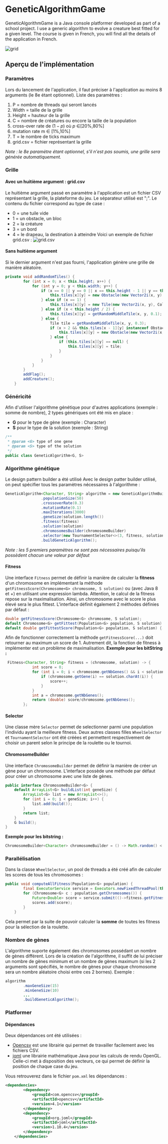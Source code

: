 # GeneticAlgorithmGame
GeneticAlgorithmGame is a Java console platformer developed as part of a school project. 
I use a generic algorithm to evolve a creature best fitted for a given level. The course is given
in French, you will find all the details of the application in French.

![grid](resourcesREADME/grid.png)

## Aperçu de l'implémentation
### Paramètres
Lors du lancement de l'application, il faut préciser à l'application au moins 8 arguments (le 8e étant optionnel).
Liste des paramètres :
1. P = nombre de threads qui seront lancés 
2. Width = taille de la grille 
3. Height = hauteur de la grille 
4. C = nombre de créatures ou encore la taille de la population 
5. cross-over rate de ($1-p$) où  $p$ ∈[20%,80%]
6. mutation rate m ∈ [1%,10%]
7. T = le nombre de ticks maximum 
8. grid.csv = fichier représentant la grille

_Note : le 8e paramètre étant optionnel, s'il n'est pas soumis, une grille sera générée automatiquement._
### Grille
#### Avec un huitième argument : grid.csv
Le huitième argument passé en paramètre à l'application est un fichier CSV représentant la grille, la plateforme
du jeu. Le séparateur utilisé est ";". Le contenu du fichier correspond au type de case :
- 0 = une tuile vide
- 1 = un obstacle, un bloc
- 2 = la créature
- 3 = un bord
- 4 = le drapeau, la destination à atteindre
Voici un exemple de fichier grid.csv :
![grid.csv](resourcesREADME/fichierGrid.png)
#### Sans huitième argument
Si le dernier argument n'est pas fourni, l'application génère une grille de manière aléatoire.
````java
private void addRandomTiles() {
        for (int x = 0; x < this.height; x++) {
            for (int y = 0; y < this.width; y++) {
                if (x == 0 || y == 0 || x == this.height - 1 || y == this.width - 1) {
                    this.tiles[x][y] = new Obstacle(new Vector2i(x, y), Colors.BLACK);
                } else if (x == 1) {
                    this.tiles[x][y] = new Tile(new Vector2i(x, y), Colors.BLACK);
                } else if (x < this.height / 2) {
                    this.tiles[x][y] = getRandomMiddleTile(x, y, 0.1);
                } else {
                    Tile tile = getRandomMiddleTile(x, y, 0.3);
                    if (x > 2 && this.tiles[x - 1][y] instanceof Obstacle) {
                        this.tiles[x][y] = new Obstacle(new Vector2i(x, y), Colors.BLACK);
                    } else {
                        if (this.tiles[x][y] == null) {
                            this.tiles[x][y] = tile;
                        }
                    }
                }
            }
        }
        addFlag();
        addCreature();
    }
````

### Généricité
Afin d'utiliser l'algorithme génétique pour d'autres applications (exemple : somme de nombre), 2 types génériques
ont été mis en place :
- **G** pour le type de gène (exemple : Character)
- **S** pour le type de la solution (exemple : String)
```java
/**
 * @param <G> type of one gene
 * @param <S> type of the solution
 */
public class GeneticAlgorithm<G, S>
```
### Algorithme génétique
Le design pattern builder a été utilisé 
Avec le design patter builder utilisé, on peut spécifier tous les paramètres nécessaires à l'algorithme :
```java
GeneticAlgorithm<Character, String> algorithm = new GeneticAlgorithmBuilder<Character, String>()
                .populationSize(50)
                .crossoverRate(0.3)
                .mutationRate(0.1)
                .maxIterations(3000)
                .geneSize(solution.length())
                .fitness(fitness)
                .solution(solution)
                .chromosomesBuilder(chromosomeBuilder)
                .selector(new TournamentSelector<>(3, fitness, solution))
                .buildGeneticAlgorithm();
```
_Note : les 5 premiers paramètres ne sont pas nécessaires puisqu'ils possèdent chacun une valeur par défaut_
#### Fitness
Une interface `Fitness` permet de définir la manière de calculer la **fitness** d'un chromosome en implémentant 
la méthode `getFitnessScore(Chromosome<G> chromosome, S solution)` ou (avec Java 8 et +) en utilisant une 
expression lambda. Attention, le calcul de la fitness repose sur la maximalisation. Ainsi, un chromosome avec le score le plus
élevé sera le plus fittest. L'interface définit également 2 méthodes définies par défaut : 
````java
double getFitnessScore(Chromosome<G> chromosome, S solution);
default Chromosome<G> getFittest(Population<G> population, S solution) {...}
default double getFittestScore(Population<G> population, S solution) {...}
````
Afin de fonctionner correctement la méthode `getFitnessScore(...)` doit retourner au maximum un score de 1. Autrement dit, la fonction de fitness à implémenter est
un problème de maximalisation.
**Exemple pour les bitString :**
```java
 Fitness<Character, String> fitness = (chromosome, solution) -> {
            int score = 0;
            for (int i = 0; i < chromosome.getNbGenes() && i < solution.length(); i++) {
                if (chromosome.getGene(i) == solution.charAt(i)) {
                    score++;
                }
            }
            int a = chromosome.getNbGenes();
            return (double) score/chromosome.getNbGenes();
        };
```
#### Selector
Une classe mère `Selector` permet de selectionner parmi une population l'individu ayant la meilleure fitness. 
Deux autres classes filles `WheelSelector` et `TournamentSelector` ont été créées et permettent respectivement
de choisir un parent selon le principe de la roulette ou le tournoi.

#### ChromosomeBuilder
Une interface `ChromosomeBuilder` permet de définir la manière de créer un gène pour un chromosome. L'interface 
possède une méthode par défaut pour créer un chromosome avec une liste de gènes.
```java
public interface ChromosomeBuilder<G> {
    default ArrayList<G> buildList(int geneSize) {
        ArrayList<G> list = new ArrayList<>();
        for (int i = 0; i < geneSize; i++) {
            list.add(build());
        }
        return list;
    }
    G build();
}
```
**Exemple pour les bitstring :**
```java
ChromosomeBuilder<Character> chromosomeBuilder = () -> Math.random() < 0.5 ? '0' : '1';
```
### Parallélisation
Dans la classe `WheelSelector`, un pool de threads a été créé afin de calculer les scores de tous les chromosomes :
````java
public void computeAllFitness(Population<G> population) {
        final ExecutorService service = Executors.newFixedThreadPool(this.nThreads);
        for (Chromosome<G> c : population.getChromosomes()) {
            Future<Double> score = service.submit(()->fitness.getFitnessScore(c,solution));
            scores.add(score);
        }
    }
````
Cela permet par la suite de pouvoir calculer la **somme** de toutes les fitness pour la sélection de la roulette.
### Nombre de gènes
L'algorithme suporte également des chromosomes possédant un nombre de gènes différent. Lors de la création de l'algorithme, il suffit de lui préciser un nombre de gènes minimum et un nombre de gènes maximum (si les 2 arguments
sont spécifiés, le nombre de gènes pour chaque chromosome sera un nombre aléatoire choisi entre ces 2 bornes). Exemple : 
````java
algorithm
        .maxGeneSize(15)
        .minGeneSize(10)
        ...
        .buildGeneticAlgorithm();
````
### Platformer
#### Dépendances
Deux dépendances ont été utilisées : 
- [Opencsv](https://opencsv.sourceforge.net) est une librairie qui permet de travailler facilement avec les fichiers CSV.
- [joml](https://github.com/JOML-CI/JOML) une librairie mathématique Java pour les calculs de rendu OpenGL. Celle-ci met à disposition des vecteurs, ce qui permet de définir la position de chaque case du jeu.

Vous retrouverez dans le fichier `pom.xml` les dépendances :
````xml
<dependencies>
        <dependency>
            <groupId>com.opencsv</groupId>
            <artifactId>opencsv</artifactId>
            <version>4.1</version>
        </dependency>
        <dependency>
            <groupId>org.joml</groupId>
            <artifactId>joml</artifactId>
            <version>1.10.4</version>
        </dependency>
    </dependencies>
````